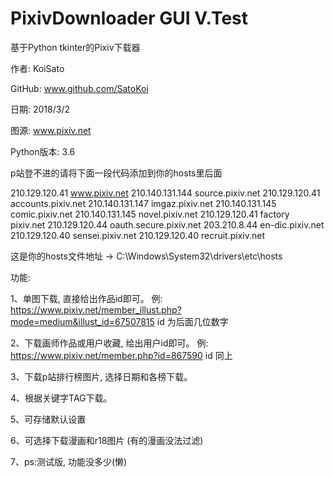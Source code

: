 ﻿# PixivDownloader GUI V.Test

基于Python tkinter的Pixiv下载器

作者: KoiSato

GitHub: www.github.com/SatoKoi

日期: 2018/3/2

图源: www.pixiv.net

Python版本: 3.6

p站登不进的请将下面一段代码添加到你的hosts里后面

210.129.120.41 www.pixiv.net
210.140.131.144 source.pixiv.net
210.129.120.41 accounts.pixiv.net
210.140.131.147	imgaz.pixiv.net
210.140.131.145	comic.pixiv.net
210.140.131.145 novel.pixiv.net
210.129.120.41 factory pixiv.net
210.129.120.44 oauth.secure.pixiv.net
203.210.8.44 en-dic.pixiv.net
210.129.120.40 sensei.pixiv.net
210.129.120.40 recruit.pixiv.net

这是你的hosts文件地址 -> C:\Windows\System32\drivers\etc\hosts

功能:

1、单图下载, 直接给出作品id即可。
   例: https://www.pixiv.net/member_illust.php?mode=medium&illust_id=67507815
   id 为后面几位数字

2、下载画师作品或用户收藏, 给出用户id即可。
   例: https://www.pixiv.net/member.php?id=867590
   id 同上

3、下载p站排行榜图片, 选择日期和各榜下载。

4、根据关键字TAG下载。

5、可存储默认设置

6、可选择下载漫画和r18图片 (有的漫画没法过滤)

7、ps:测试版, 功能没多少(懒)
